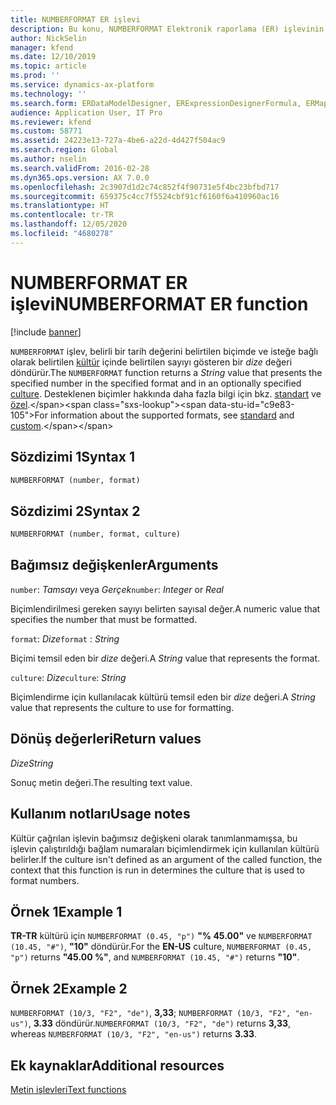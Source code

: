 ```yaml
---
title: NUMBERFORMAT ER işlevi
description: Bu konu, NUMBERFORMAT Elektronik raporlama (ER) işlevinin nasıl kullanıldığı hakkında bilgi sağlar.
author: NickSelin
manager: kfend
ms.date: 12/10/2019
ms.topic: article
ms.prod: ''
ms.service: dynamics-ax-platform
ms.technology: ''
ms.search.form: ERDataModelDesigner, ERExpressionDesignerFormula, ERMappedFormatDesigner, ERModelMappingDesigner
audience: Application User, IT Pro
ms.reviewer: kfend
ms.custom: 58771
ms.assetid: 24223e13-727a-4be6-a22d-4d427f504ac9
ms.search.region: Global
ms.author: nselin
ms.search.validFrom: 2016-02-28
ms.dyn365.ops.version: AX 7.0.0
ms.openlocfilehash: 2c3907d1d2c74c852f4f90731e5f4bc23bfbd717
ms.sourcegitcommit: 659375c4cc7f5524cbf91cf6160f6a410960ac16
ms.translationtype: HT
ms.contentlocale: tr-TR
ms.lasthandoff: 12/05/2020
ms.locfileid: "4680278"
---
```

# <a name="numberformat-er-function"></a><span data-ttu-id="c9e83-103">NUMBERFORMAT ER işlevi</span><span class="sxs-lookup"><span data-stu-id="c9e83-103">NUMBERFORMAT ER function</span></span>

[!include [banner](../includes/banner.md)]

<span data-ttu-id="c9e83-104">`NUMBERFORMAT` işlev, belirli bir tarih değerini belirtilen biçimde ve isteğe bağlı olarak belirtilen [kültür](https://docs.microsoft.com/bingmaps/rest-services/common-parameters-and-types/supported-culture-codes) içinde belirtilen sayıyı gösteren bir *dize* değeri döndürür.</span><span class="sxs-lookup"><span data-stu-id="c9e83-104">The `NUMBERFORMAT` function returns a *String* value that presents the specified number in the specified format and in an optionally specified [culture](https://docs.microsoft.com/bingmaps/rest-services/common-parameters-and-types/supported-culture-codes).</span></span> <span data-ttu-id="c9e83-105">Desteklenen biçimler hakkında daha fazla bilgi için bkz. [standart](https://msdn.microsoft.com/library/dwhawy9k(v=vs.110).aspx) ve [özel](https://msdn.microsoft.com/library/0c899ak8(v=vs.110).aspx).</span><span class="sxs-lookup"><span data-stu-id="c9e83-105">For information about the supported formats, see [standard](https://msdn.microsoft.com/library/dwhawy9k(v=vs.110).aspx) and [custom](https://msdn.microsoft.com/library/0c899ak8(v=vs.110).aspx).</span></span>

## <a name="syntax-1"></a><span data-ttu-id="c9e83-106">Sözdizimi 1</span><span class="sxs-lookup"><span data-stu-id="c9e83-106">Syntax 1</span></span>

```vb
NUMBERFORMAT (number, format)
```

## <a name="syntax-2"></a><span data-ttu-id="c9e83-107">Sözdizimi 2</span><span class="sxs-lookup"><span data-stu-id="c9e83-107">Syntax 2</span></span>

```vb
NUMBERFORMAT (number, format, culture)
```

## <a name="arguments"></a><span data-ttu-id="c9e83-108">Bağımsız değişkenler</span><span class="sxs-lookup"><span data-stu-id="c9e83-108">Arguments</span></span>

<span data-ttu-id="c9e83-109">`number`: *Tamsayı* veya *Gerçek*</span><span class="sxs-lookup"><span data-stu-id="c9e83-109">`number`: *Integer* or *Real*</span></span>

<span data-ttu-id="c9e83-110">Biçimlendirilmesi gereken sayıyı belirten sayısal değer.</span><span class="sxs-lookup"><span data-stu-id="c9e83-110">A numeric value that specifies the number that must be formatted.</span></span>

<span data-ttu-id="c9e83-111">`format`: *Dize*</span><span class="sxs-lookup"><span data-stu-id="c9e83-111">`format` : *String*</span></span>

<span data-ttu-id="c9e83-112">Biçimi temsil eden bir *dize* değeri.</span><span class="sxs-lookup"><span data-stu-id="c9e83-112">A *String* value that represents the format.</span></span>

<span data-ttu-id="c9e83-113">`culture`: *Dize*</span><span class="sxs-lookup"><span data-stu-id="c9e83-113">`culture`: *String*</span></span>

<span data-ttu-id="c9e83-114">Biçimlendirme için kullanılacak kültürü temsil eden bir *dize* değeri.</span><span class="sxs-lookup"><span data-stu-id="c9e83-114">A *String* value that represents the culture to use for formatting.</span></span>

## <a name="return-values"></a><span data-ttu-id="c9e83-115">Dönüş değerleri</span><span class="sxs-lookup"><span data-stu-id="c9e83-115">Return values</span></span>

<span data-ttu-id="c9e83-116">*Dize*</span><span class="sxs-lookup"><span data-stu-id="c9e83-116">*String*</span></span>

<span data-ttu-id="c9e83-117">Sonuç metin değeri.</span><span class="sxs-lookup"><span data-stu-id="c9e83-117">The resulting text value.</span></span>

## <a name="usage-notes"></a><span data-ttu-id="c9e83-118">Kullanım notları</span><span class="sxs-lookup"><span data-stu-id="c9e83-118">Usage notes</span></span>

<span data-ttu-id="c9e83-119">Kültür çağrılan işlevin bağımsız değişkeni olarak tanımlanmamışsa, bu işlevin çalıştırıldığı bağlam numaraları biçimlendirmek için kullanılan kültürü belirler.</span><span class="sxs-lookup"><span data-stu-id="c9e83-119">If the culture isn't defined as an argument of the called function, the context that this function is run in determines the culture that is used to format numbers.</span></span>

## <a name="example-1"></a><span data-ttu-id="c9e83-120">Örnek 1</span><span class="sxs-lookup"><span data-stu-id="c9e83-120">Example 1</span></span>

<span data-ttu-id="c9e83-121">**TR-TR** kültürü için `NUMBERFORMAT (0.45, "p")` **"% 45.00"** ve `NUMBERFORMAT (10.45, "#")`, **"10"** döndürür.</span><span class="sxs-lookup"><span data-stu-id="c9e83-121">For the **EN-US** culture, `NUMBERFORMAT (0.45, "p")` returns **"45.00 %"**, and `NUMBERFORMAT (10.45, "#")` returns **"10"**.</span></span>

## <a name="example-2"></a><span data-ttu-id="c9e83-122">Örnek 2</span><span class="sxs-lookup"><span data-stu-id="c9e83-122">Example 2</span></span>

<span data-ttu-id="c9e83-123">`NUMBERFORMAT (10/3, "F2", "de")`, **3,33**; `NUMBERFORMAT (10/3, "F2", "en-us")`, **3.33** döndürür.</span><span class="sxs-lookup"><span data-stu-id="c9e83-123">`NUMBERFORMAT (10/3, "F2", "de")` returns **3,33**, whereas `NUMBERFORMAT (10/3, "F2", "en-us")` returns **3.33**.</span></span>

## <a name="additional-resources"></a><span data-ttu-id="c9e83-124">Ek kaynaklar</span><span class="sxs-lookup"><span data-stu-id="c9e83-124">Additional resources</span></span>

[<span data-ttu-id="c9e83-125">Metin işlevleri</span><span class="sxs-lookup"><span data-stu-id="c9e83-125">Text functions</span></span>](er-functions-category-text.md)
